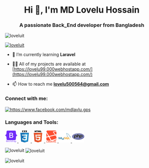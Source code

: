 <h1 align="center">Hi 👋, I'm MD Lovelu Hossain</h1>
<h3 align="center">A passionate Back_End developer from Bangladesh</h3>

<p align="left"> <img src="https://tenor.com/view/beckadoodles-love-like-kawaii-hi-gif-16000494" alt="loveluit" /> </p>

<p align="left"> <a href="https://github.com/ryo-ma/github-profile-trophy"><img src="https://github-profile-trophy.vercel.app/?username=loveluit" alt="loveluit" /></a> </p>

- 🌱 I’m currently learning **Laravel**

- 👨‍💻 All of my projects are available at [https://lovelu99.000webhostapp.com/](https://lovelu99.000webhostapp.com/)

- 📫 How to reach me **lovelu500564@gmail.com**

<h3 align="left">Connect with me:</h3>
<p align="left">
<a href="https://fb.com/https://www.facebook.com/mdlavlu.gps" target="blank"><img align="center" src="https://raw.githubusercontent.com/rahuldkjain/github-profile-readme-generator/master/src/images/icons/Social/facebook.svg" alt="https://www.facebook.com/mdlavlu.gps" height="30" width="40" /></a>
</p>

<h3 align="left">Languages and Tools:</h3>
<p align="left"> <a href="https://getbootstrap.com" target="_blank" rel="noreferrer"> <img src="https://raw.githubusercontent.com/devicons/devicon/master/icons/bootstrap/bootstrap-plain-wordmark.svg" alt="bootstrap" width="40" height="40"/> </a> <a href="https://www.w3schools.com/css/" target="_blank" rel="noreferrer"> <img src="https://raw.githubusercontent.com/devicons/devicon/master/icons/css3/css3-original-wordmark.svg" alt="css3" width="40" height="40"/> </a> <a href="https://www.w3.org/html/" target="_blank" rel="noreferrer"> <img src="https://raw.githubusercontent.com/devicons/devicon/master/icons/html5/html5-original-wordmark.svg" alt="html5" width="40" height="40"/> </a> <a href="https://laravel.com/" target="_blank" rel="noreferrer"> <img src="https://raw.githubusercontent.com/devicons/devicon/master/icons/laravel/laravel-plain-wordmark.svg" alt="laravel" width="40" height="40"/> </a> <a href="https://www.mysql.com/" target="_blank" rel="noreferrer"> <img src="https://raw.githubusercontent.com/devicons/devicon/master/icons/mysql/mysql-original-wordmark.svg" alt="mysql" width="40" height="40"/> </a> <a href="https://www.php.net" target="_blank" rel="noreferrer"> <img src="https://raw.githubusercontent.com/devicons/devicon/master/icons/php/php-original.svg" alt="php" width="40" height="40"/> </a> </p>

<p><img align="left" src="https://github-readme-stats.vercel.app/api/top-langs?username=loveluit&show_icons=true&locale=en&layout=compact" alt="loveluit" /></p>

<p>&nbsp;<img align="center" src="https://github-readme-stats.vercel.app/api?username=loveluit&show_icons=true&locale=en" alt="loveluit" /></p>

<p><img align="center" src="https://github-readme-streak-stats.herokuapp.com/?user=loveluit&" alt="loveluit" /></p>
